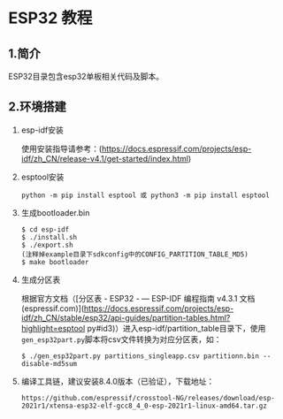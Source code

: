 # ESP32 教程

## 1.简介

ESP32目录包含esp32单板相关代码及脚本。

## 2.环境搭建

1. esp-idf安装

   使用安装指导请参考：(https://docs.espressif.com/projects/esp-idf/zh_CN/release-v4.1/get-started/index.html)

2. esptool安装

   ```
   python -m pip install esptool 或 python3 -m pip install esptool
   ```

3. 生成bootloader.bin

   ```
   $ cd esp-idf
   $ ./install.sh
   $ ./export.sh
   (注释掉example目录下sdkconfig中的CONFIG_PARTITION_TABLE_MD5)
   $ make bootloader
   ```

4. 生成分区表

   根据官方文档（[分区表 - ESP32 - — ESP-IDF 编程指南 v4.3.1 文档 (espressif.com)](https://docs.espressif.com/projects/esp-idf/zh_CN/stable/esp32/api-guides/partition-tables.html?highlight=esptool py#id3)）进入esp-idf/partition_table目录下，使用`gen_esp32part.py`脚本将csv文件转换为对应分区表，如：

   ```
   $ ./gen_esp32part.py partitions_singleapp.csv partitionn.bin --disable-md5sum
   ```

5. 编译工具链，建议安装8.4.0版本（已验证），下载地址：
   ```
   https://github.com/espressif/crosstool-NG/releases/download/esp-2021r1/xtensa-esp32-elf-gcc8_4_0-esp-2021r1-linux-amd64.tar.gz
   ```
